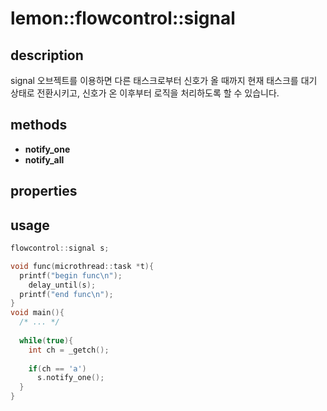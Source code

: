lemon::flowcontrol::signal
====

description
----
signal 오브젝트를 이용하면 다른 태스크로부터 신호가 올 때까지
현재 태스크를 대기 상태로 전환시키고, 신호가 온 이후부터 로직을 처리하도록
할 수 있습니다.

methods
----
* __notify_one__
* __notify_all__

properties
----

usage
----
```C++
flowcontrol::signal s;

void func(microthread::task *t){
  printf("begin func\n");
    delay_until(s);
  printf("end func\n");
}
void main(){
  /* ... */
  
  while(true){
    int ch = _getch();
    
    if(ch == 'a')
      s.notify_one();
  }
}
```
